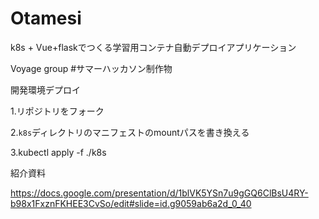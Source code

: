 # Otamesi
k8s + Vue+flaskでつくる学習用コンテナ自動デプロイアプリケーション

Voyage group #サマーハッカソン制作物

開発環境デプロイ

1.リポジトリをフォーク

2.`k8s`ディレクトリのマニフェストのmountパスを書き換える

3.kubectl apply -f ./k8s

紹介資料

https://docs.google.com/presentation/d/1blVK5YSn7u9gGQ6ClBsU4RY-b98x1FxznFKHEE3CvSo/edit#slide=id.g9059ab6a2d_0_40
